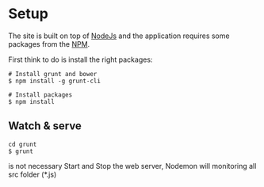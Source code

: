 # Setup #

The site is built on top of [NodeJs](http://nodejs.org/) and the application requires some packages from the [NPM](https://www.npmjs.org/).

First think to do is install the right packages:

```
# Install grunt and bower
$ npm install -g grunt-cli

# Install packages
$ npm install
```

## Watch & serve ##

```
cd grunt
$ grunt
```
is not necessary Start and Stop the web server, Nodemon will monitoring all src folder (*.js)
